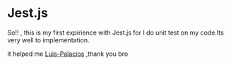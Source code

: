# Jest.js

So!! , this is my first expirience with  Jest.js for  I do unit test on my code.Its very well to implementation.


it helped me [Luis-Palacios](https://github.com/Luis-Palacios) ,thank you bro